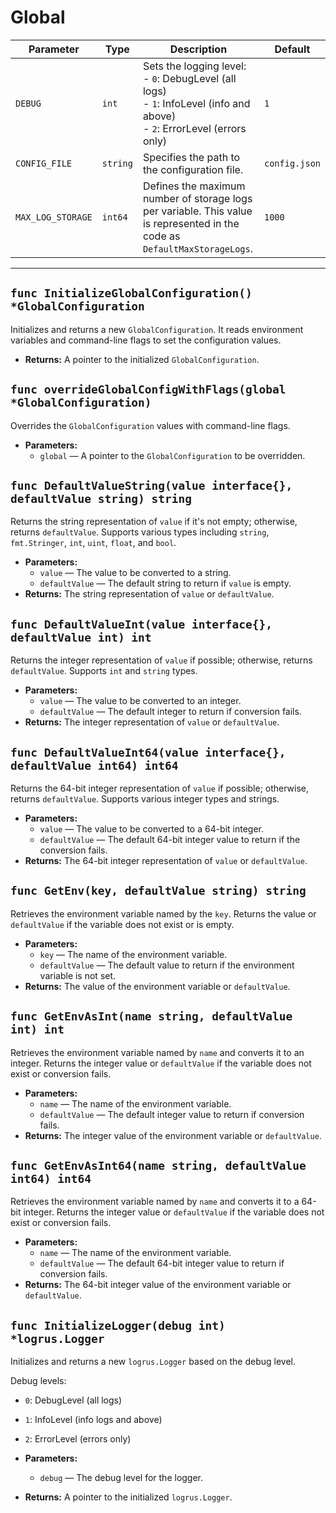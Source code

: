 # Global

| Parameter         | Type     | Description                                                                                                                        | Default       |
| ----------------- | -------- | ---------------------------------------------------------------------------------------------------------------------------------- | ------------- |
| `DEBUG`           | `int`    | Sets the logging level:<br> - `0`: DebugLevel (all logs)<br> - `1`: InfoLevel (info and above)<br> - `2`: ErrorLevel (errors only) | `1`           |
| `CONFIG_FILE`     | `string` | Specifies the path to the configuration file.                                                                                      | `config.json` |
| `MAX_LOG_STORAGE` | `int64`  | Defines the maximum number of storage logs per variable. This value is represented in the code as `DefaultMaxStorageLogs`.         | `1000`        |

---

## `func InitializeGlobalConfiguration() *GlobalConfiguration`

Initializes and returns a new `GlobalConfiguration`. It reads environment variables and command-line flags to set the configuration values.

- **Returns:** A pointer to the initialized `GlobalConfiguration`.

## `func overrideGlobalConfigWithFlags(global *GlobalConfiguration)`

Overrides the `GlobalConfiguration` values with command-line flags.

- **Parameters:**
  - `global` — A pointer to the `GlobalConfiguration` to be overridden.

## `func DefaultValueString(value interface{}, defaultValue string) string`

Returns the string representation of `value` if it's not empty; otherwise, returns `defaultValue`. Supports various types including `string`, `fmt.Stringer`, `int`, `uint`, `float`, and `bool`.

- **Parameters:**
  - `value` — The value to be converted to a string.
  - `defaultValue` — The default string to return if `value` is empty.
- **Returns:** The string representation of `value` or `defaultValue`.

## `func DefaultValueInt(value interface{}, defaultValue int) int`

Returns the integer representation of `value` if possible; otherwise, returns `defaultValue`. Supports `int` and `string` types.

- **Parameters:**
  - `value` — The value to be converted to an integer.
  - `defaultValue` — The default integer to return if conversion fails.
- **Returns:** The integer representation of `value` or `defaultValue`.

## `func DefaultValueInt64(value interface{}, defaultValue int64) int64`

Returns the 64-bit integer representation of `value` if possible; otherwise, returns `defaultValue`. Supports various integer types and strings.

- **Parameters:**
  - `value` — The value to be converted to a 64-bit integer.
  - `defaultValue` — The default 64-bit integer value to return if the conversion fails.
- **Returns:** The 64-bit integer representation of `value` or `defaultValue`.

## `func GetEnv(key, defaultValue string) string`

Retrieves the environment variable named by the `key`. Returns the value or `defaultValue` if the variable does not exist or is empty.

- **Parameters:**
  - `key` — The name of the environment variable.
  - `defaultValue` — The default value to return if the environment variable is not set.
- **Returns:** The value of the environment variable or `defaultValue`.

## `func GetEnvAsInt(name string, defaultValue int) int`

Retrieves the environment variable named by `name` and converts it to an integer. Returns the integer value or `defaultValue` if the variable does not exist or conversion fails.

- **Parameters:**
  - `name` — The name of the environment variable.
  - `defaultValue` — The default integer value to return if conversion fails.
- **Returns:** The integer value of the environment variable or `defaultValue`.

## `func GetEnvAsInt64(name string, defaultValue int64) int64`

Retrieves the environment variable named by `name` and converts it to a 64-bit integer. Returns the integer value or `defaultValue` if the variable does not exist or conversion fails.

- **Parameters:**
  - `name` — The name of the environment variable.
  - `defaultValue` — The default 64-bit integer value to return if conversion fails.
- **Returns:** The 64-bit integer value of the environment variable or `defaultValue`.

## `func InitializeLogger(debug int) *logrus.Logger`

Initializes and returns a new `logrus.Logger` based on the debug level.

Debug levels:

- `0`: DebugLevel (all logs)
- `1`: InfoLevel (info logs and above)
- `2`: ErrorLevel (errors only)

- **Parameters:**
  - `debug` — The debug level for the logger.
- **Returns:** A pointer to the initialized `logrus.Logger`.
